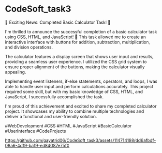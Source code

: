 # CodeSoft_task3
🌟 Exciting News: Completed Basic Calculator Task! 🚀

I'm thrilled to announce the successful completion of a basic calculator task using CSS, HTML, and JavaScript! 🎉 This task allowed me to create an interactive interface with buttons for addition, subtraction, multiplication, and division operations.

The calculator features a display screen that shows user input and results, providing a seamless user experience. I utilized the CSS grid system to ensure proper alignment of the buttons, making the calculator visually appealing.

Implementing event listeners, if-else statements, operators, and loops, I was able to handle user input and perform calculations accurately. This project required some skill, but with my basic knowledge of CSS, HTML, and JavaScript, I successfully accomplished the task.

I'm proud of this achievement and excited to share my completed calculator project. It showcases my ability to combine multiple technologies and deliver a functional and user-friendly solution.

#WebDevelopment #CSS #HTML #JavaScript #BasicCalculator #UserInterface #CodeProjects


https://github.com/gayatrid06/CodeSoft_task3/assets/114714198/dd6afbdf-08a6-4df9-ba19-ed84087e75f0


